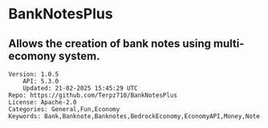 # BankNotesPlus
## Allows the creation of bank notes using multi-ecomony system.
```properties
Version: 1.0.5
    API: 5.3.0
    Updated: 21-02-2025 15:45:29 UTC
Repo: https://github.com/Terpz710/BankNotesPlus
License: Apache-2.0
Categories: General,Fun,Economy
Keywords: Bank,Banknote,Banknotes,BedrockEconomy,EconomyAPI,Money,Note
```